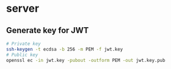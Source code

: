# server

## Generate key for JWT
```bash
# Private key
ssh-keygen -t ecdsa -b 256 -m PEM -f jwt.key
# Public key
openssl ec -in jwt.key -pubout -outform PEM -out jwt.key.pub
```
